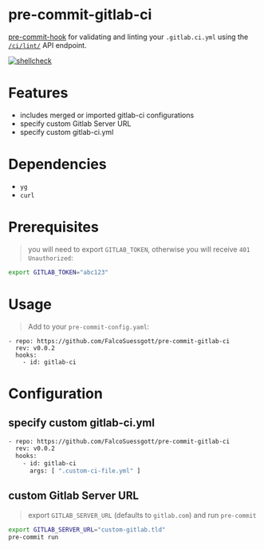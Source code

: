 # pre-commit-gitlab-ci

[pre-commit-hook](https://pre-commit.com) for validating and linting your `.gitlab.ci.yml` using the [`/ci/lint/`](https://docs.gitlab.com/ee/api/lint.html) API endpoint.

[![shellcheck](https://github.com/FalcoSuessgott/pre-commit-gitlab-ci/actions/workflows/shellcheck.yml/badge.svg)](https://github.com/FalcoSuessgott/pre-commit-gitlab-ci/actions/workflows/shellcheck.yml)

# Features
* includes merged or imported gitlab-ci configurations
* specify custom Gitlab Server URL
* specify custom gitlab-ci.yml

# Dependencies
* `yg`
* `curl`

# Prerequisites
> you will need to export `GITLAB_TOKEN`, otherwise you will receive `401 Unauthorized`:
```bash
export GITLAB_TOKEN="abc123"
```

# Usage
> Add to your `pre-commit-config.yaml`:
```
- repo: https://github.com/FalcoSuessgott/pre-commit-gitlab-ci
  rev: v0.0.2
  hooks:
    - id: gitlab-ci
```

# Configuration
## specify custom gitlab-ci.yml
```bash
- repo: https://github.com/FalcoSuessgott/pre-commit-gitlab-ci
  rev: v0.0.2
  hooks:
    - id: gitlab-ci
      args: [ ".custom-ci-file.yml" ]
```

## custom Gitlab Server URL
> export `GITLAB_SERVER_URL` (defaults to `gitlab.com`) and run `pre-commit`
```bash
export GITLAB_SERVER_URL="custom-gitlab.tld"
pre-commit run
```